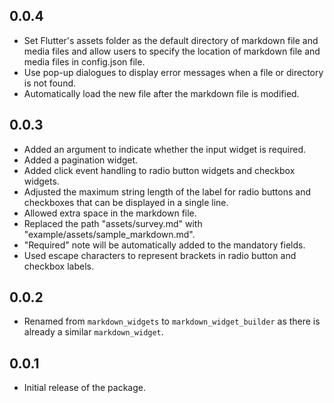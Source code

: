 ## 0.0.4

+ Set Flutter's assets folder as the default directory of markdown file and
  media files and allow users to specify the location of markdown file and 
  media files in config.json file.
+ Use pop-up dialogues to display error messages when a file or directory is 
  not found.
+ Automatically load the new file after the markdown file is modified.

## 0.0.3

+ Added an argument to indicate whether the input widget is required.
+ Added a pagination widget.
+ Added click event handling to radio button widgets and checkbox widgets.
+ Adjusted the maximum string length of the label for radio buttons and 
  checkboxes that can be displayed in a single line.
+ Allowed extra space in the markdown file.
+ Replaced the path "assets/survey.md" with "example/assets/sample_markdown.md".
+ "Required" note will be automatically added to the mandatory fields.
+ Used escape characters to represent brackets in radio button and checkbox 
  labels.

## 0.0.2

+ Renamed from `markdown_widgets` to `markdown_widget_builder` as there is
  already a similar `markdown_widget`.

## 0.0.1

+ Initial release of the package. 
